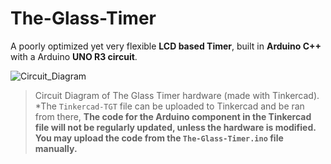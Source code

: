 # The-Glass-Timer
A poorly optimized yet very flexible **LCD based Timer**, built in **Arduino C++** with a Arduino **UNO R3 circuit**.

![Circuit_Diagram](https://user-images.githubusercontent.com/58790623/120945731-24714180-c708-11eb-91c6-cf1c56a407fa.png)
> Circuit Diagram of The Glass Timer hardware (made with Tinkercad). *The `Tinkercad-TGT` file can be uploaded to Tinkercad and be ran from there, **The code for the Arduino component in the Tinkercad file will not be regularly updated, unless the hardware is modified. You may upload the code from the `The-Glass-Timer.ino` file manually.**

